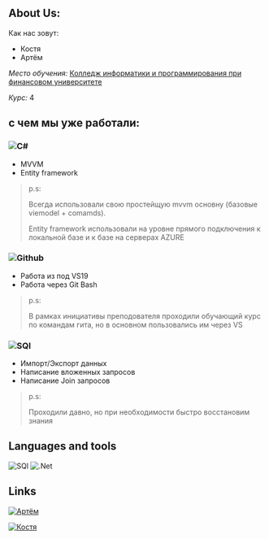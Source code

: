 
## **About Us:**

 Как нас зовут:
 * Костя
 * Артём

 *Место обучения:* [Колледж информатики и программирования при финансовом университете](http://www.fa.ru/org/spo/kip/Pages/Home.aspx)

 *Курс:* 4 

 
## с чем мы уже работали:

### ![C#](https://img.shields.io/badge/-C_sharp-1C1C22?style=for-the-badge&logo=csharp&color=32409A)
* MVVM 
* Entity framework 

>p.s: 
>
>Всегда использовали свою простейщую mvvm основну (базовые viemodel + comamds).
>
>Entity framework использовали на уровне прямого подключения к локальной базе и к базе на серверах AZURE


 ### ![Github](https://img.shields.io/badge/-Git-1C1C22?style=for-the-badge&logo=git&color=32409A)
* Работа из под VS19
* Работа через Git Bash 
>p.s:
>
> В рамках инициативы преподователя проходили обучающий курс по командам гита, но в основном пользовались им через VS

 ### ![SQl](https://img.shields.io/badge/-SQL-1C1C22?style=for-the-badge&logo=Mysql&color=32409A)
* Импорт/Экспорт данных
* Написание вложенных запросов
* Написание Join запросов

>p.s:
>
>Проходили давно, но при необходимости быстро восстановим знания




## **Languages and tools**
![SQl](https://img.shields.io/badge/-SQL-1C1C22?style=for-the-badge&logo=Mysql)
![.Net](https://img.shields.io/badge/-Framework-1C1C22?style=for-the-badge&logo=.net)


## **Links**
[![Артём](https://img.shields.io/badge/-Артём-1C1C22?style=for-the-badge&logo=vk)](https://m.vk.com/id506987182)

[![Костя](https://img.shields.io/badge/-Костя-1C1C22?style=for-the-badge&logo=vk)](https://m.vk.com/jessnjake)